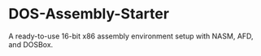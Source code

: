 # DOS-Assembly-Starter
A ready-to-use 16-bit x86 assembly environment setup with NASM, AFD, and DOSBox.

